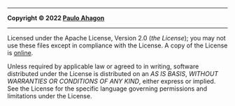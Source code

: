 ______________________________________________________________________

__Copyright © 2022 [Paulo Ahagon](mailto:pahagon@gmail.com)__

______________________________________________________________________

Licensed under the Apache License, Version 2.0 (_the License_);
you may not use these files except in compliance with the License.
A copy of the License is [online](http://www.apache.org/licenses/LICENSE-2.0).

Unless required by applicable law or agreed to in writing, software
distributed under the License is distributed on an _AS IS BASIS_,
_WITHOUT WARRANTIES OR CONDITIONS OF ANY KIND_, either express or implied.
See the License for the specific language governing permissions and
limitations under the License.
